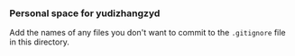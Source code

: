 ### Personal space for yudizhangzyd

Add the names of any files you don't want to commit to the ```.gitignore``` file in this directory.
